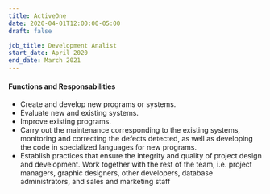 ```yaml
---
title: ActiveOne
date: 2020-04-01T12:00:00-05:00
draft: false

job_title: Development Analist
start_date: April 2020
end_date: March 2021
---
```


#### Functions and Responsabilities

* Create and develop new programs or systems.
* Evaluate new and existing systems.
* Improve existing programs.
* Carry out the maintenance corresponding to the existing systems, monitoring
    and correcting the defects detected, as well as developing the code in
    specialized languages for new programs.
* Establish practices that ensure the integrity and quality of project design
    and development. Work together with the rest of the team, i.e. project
    managers, graphic designers, other developers, database administrators, and
    sales and marketing staff
